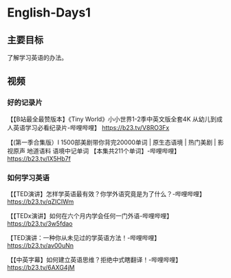 # English-Days1

## 主要目标

了解学习英语的办法。

## 视频

### 好的记录片

【【B站最全最赞版本】《Tiny World》小小世界1-2季中英文版全套4K 从幼儿到成人英语学习必看纪录片-哔哩哔哩】 https://b23.tv/V8RO3Fx

【(第一季合集版）Ⅰ 1500部美剧带你背完20000单词 | 原生态语境 | 热门美剧 | 影视原声 地道语料 语境中记单词 【本集共211个单词】-哔哩哔哩】 https://b23.tv/IX5Hb7f

### 如何学习英语

【【TED演讲】怎样学英语最有效？你学外语究竟是为了什么？-哔哩哔哩】 https://b23.tv/qZICIWm

【【TEDx演讲】如何在六个月内学会任何一门外语-哔哩哔哩】 https://b23.tv/3w5fdao

【TED演讲：一种你从未见过的学英语方法！-哔哩哔哩】 https://b23.tv/av00uNn

【【中英字幕】如何建立英语思维？拒绝中式瞎翻译！-哔哩哔哩】 https://b23.tv/6AXG4jM
